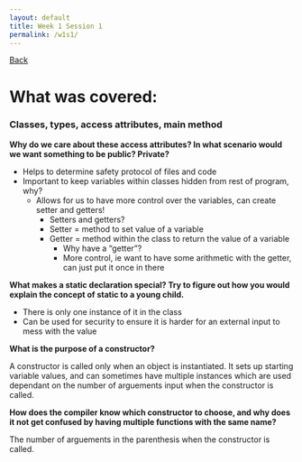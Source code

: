 ```yaml
---
layout: default
title: Week 1 Session 1
permalink: /w1s1/
---
```


[Back](session-notes.markdown)

# What was covered: 
### Classes, types, access attributes, main method


**Why do we care about these access attributes? In what scenario would we want something to be public? Private?**
<ul>
    <li>Helps to determine safety protocol of files and code</li>
    <li>Important to keep variables within classes hidden from rest of program, why?
    <ul>
        <li> Allows for us to have more control over the variables, can create setter and getters!
        <ul>
            <li>Setters and getters?</li>
            <li>Setter = method to set value of a variable</li>
            <li> Getter = method within the class to return the value of a variable
            <ul>
                <li>Why have a “getter”?</li>
                <li>More control, ie want to have some arithmetic with the getter, can just put it once in there </li>
            </ul></li>
        </ul></li>
    </ul></li>
</ul>

**What makes a static declaration special? Try to figure out how you would explain the concept of static to a young child.**
<ul>
    <li>There is only one instance of it in the class</li>
    <li>Can be used for security to ensure it is harder for an external input to mess with the value</li>
</ul>

**What is the purpose of a constructor?**  

A constructor is called only when an object is instantiated. It sets up starting variable values, and can sometimes have multiple instances which are used dependant on the number of arguements input when the constructor is called. 

**How does the compiler know which constructor to choose, and why does it not get confused by having multiple functions with the same name?**  

The number of arguements in the parenthesis when the constructor is called. 